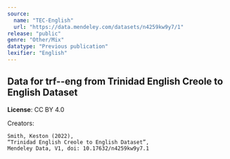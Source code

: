 ```yaml
---
source:
  name: "TEC-English"
  url: "https://data.mendeley.com/datasets/n4259kw9y7/1"
release: "public"
genre: "Other/Mix"
datatype: "Previous publication"
lexifier: "English"
---
```


## Data for trf--eng from Trinidad English Creole to English Dataset

**License**: CC BY 4.0

Creators:
```
Smith, Keston (2022),
“Trinidad English Creole to English Dataset”,
Mendeley Data, V1, doi: 10.17632/n4259kw9y7.1
```

